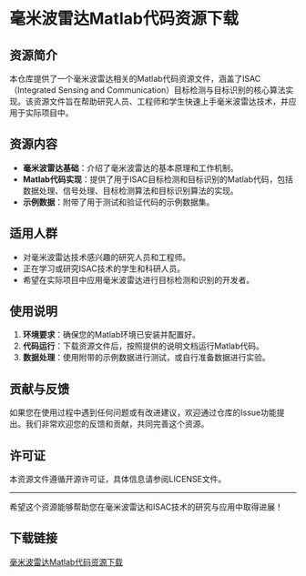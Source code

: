 # 毫米波雷达Matlab代码资源下载

## 资源简介

本仓库提供了一个毫米波雷达相关的Matlab代码资源文件，涵盖了ISAC（Integrated Sensing and Communication）目标检测与目标识别的核心算法实现。该资源文件旨在帮助研究人员、工程师和学生快速上手毫米波雷达技术，并应用于实际项目中。

## 资源内容

- **毫米波雷达基础**：介绍了毫米波雷达的基本原理和工作机制。
- **Matlab代码实现**：提供了用于ISAC目标检测和目标识别的Matlab代码，包括数据处理、信号处理、目标检测算法和目标识别算法的实现。
- **示例数据**：附带了用于测试和验证代码的示例数据集。

## 适用人群

- 对毫米波雷达技术感兴趣的研究人员和工程师。
- 正在学习或研究ISAC技术的学生和科研人员。
- 希望在实际项目中应用毫米波雷达进行目标检测和识别的开发者。

## 使用说明

1. **环境要求**：确保您的Matlab环境已安装并配置好。
2. **代码运行**：下载资源文件后，按照提供的说明文档运行Matlab代码。
3. **数据处理**：使用附带的示例数据进行测试，或自行准备数据进行实验。

## 贡献与反馈

如果您在使用过程中遇到任何问题或有改进建议，欢迎通过仓库的Issue功能提出。我们非常欢迎您的反馈和贡献，共同完善这个资源。

## 许可证

本资源文件遵循开源许可证，具体信息请参阅LICENSE文件。

---

希望这个资源能够帮助您在毫米波雷达和ISAC技术的研究与应用中取得进展！

## 下载链接

[毫米波雷达Matlab代码资源下载](https://pan.quark.cn/s/d15df753e61e)